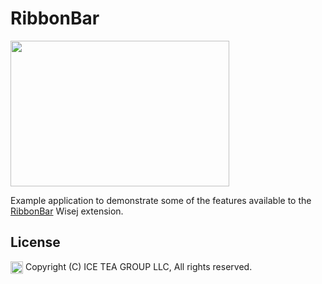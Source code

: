 RibbonBar
====

<img src="https://raw.githubusercontent.com/tfreitasleal/wisej-examples/master/Support/Images/RibbonBarExample.png" width="350" height="233">

Example application to demonstrate some of the features available to the [RibbonBar](https://github.com/iceteagroup/wisej-extensions/tree/master/Wisej.Web.Ext.RibbonBar) Wisej extension.

License
-------
<img src="http://iceteagroup.com/wp-content/uploads/2017/01/Square-64x64-trasp.png" height="20" align="top"> Copyright (C) ICE TEA GROUP LLC, All rights reserved.
